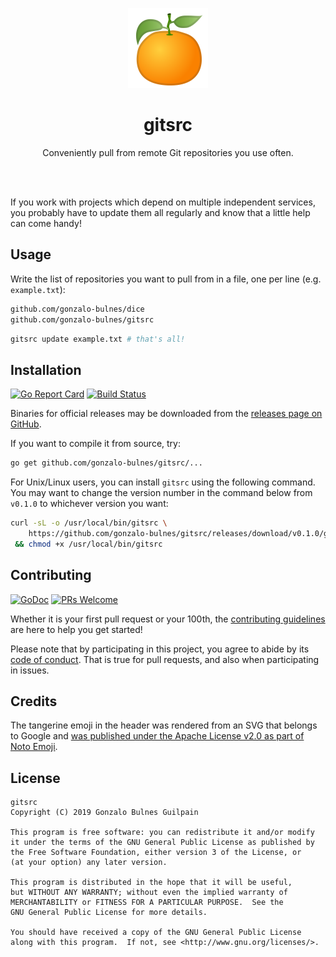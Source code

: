 <p align='center'><img width="128" src='./vendor/noto-emoji-tangerine.png' alt="A tangerine emoji"/></p>
 <h1 align='center'>gitsrc</h1>

<p align="center">Conveniently pull from remote Git repositories you use often.</p>

<br /><br />

If you work with projects which depend on multiple independent services, you probably have to update them all regularly and know that a little help can come handy!

Usage
-----

Write the list of repositories you want to pull from in a file, one per line (e.g. `example.txt`):

```txt
github.com/gonzalo-bulnes/dice
github.com/gonzalo-bulnes/gitsrc
```

```bash
gitsrc update example.txt # that's all!
```

Installation
------------

[![Go Report Card](https://goreportcard.com/badge/github.com/gonzalo-bulnes/gitsrc)](https://goreportcard.com/report/github.com/gonzalo-bulnes/gitsrc)
[![Build Status](https://travis-ci.org/gonzalo-bulnes/gitsrc.svg?branch=master)](https://travis-ci.org/gonzalo-bulnes/gitsrc)

Binaries for official releases may be downloaded from the [releases page on GitHub](https://github.com/gonzalo-bulnes/gitsrc/releases).

If you want to compile it from source, try:

```bash
go get github.com/gonzalo-bulnes/gitsrc/...
```

For Unix/Linux users, you can install `gitsrc` using the following command. You may want to change the version number in the command below from `v0.1.0` to whichever version you want:

```bash
curl -sL -o /usr/local/bin/gitsrc \
    https://github.com/gonzalo-bulnes/gitsrc/releases/download/v0.1.0/gitsrc-linux-amd64 \
 && chmod +x /usr/local/bin/gitsrc
```

Contributing
------------

[![GoDoc](https://godoc.org/github.com/gonzalo-bulnes/gitsrc?status.svg)](https://godoc.org/github.com/gonzalo-bulnes/gitsrc)
[![PRs Welcome](https://img.shields.io/badge/PRs-welcome-e7359e.svg?style=popout)](http://makeapullrequest.com)

Whether it is your first pull request or your 100th, the [contributing guidelines][contributing] are here to help you get started!

Please note that by participating in this project, you agree to abide by its [code of conduct]. That is true for pull requests, and also when participating in issues.

  [contributing]: ./CONTRIBUTING.md
  [code of conduct]: ./CODE_OF_CONDUCT.md


Credits
-------

The tangerine emoji in the header was rendered from an SVG that belongs to Google and [was published under the Apache License v2.0 as part of Noto Emoji](https://github.com/googlei18n/noto-emoji).

License
-------

    gitsrc
    Copyright (C) 2019 Gonzalo Bulnes Guilpain

    This program is free software: you can redistribute it and/or modify
    it under the terms of the GNU General Public License as published by
    the Free Software Foundation, either version 3 of the License, or
    (at your option) any later version.

    This program is distributed in the hope that it will be useful,
    but WITHOUT ANY WARRANTY; without even the implied warranty of
    MERCHANTABILITY or FITNESS FOR A PARTICULAR PURPOSE.  See the
    GNU General Public License for more details.

    You should have received a copy of the GNU General Public License
    along with this program.  If not, see <http://www.gnu.org/licenses/>.
